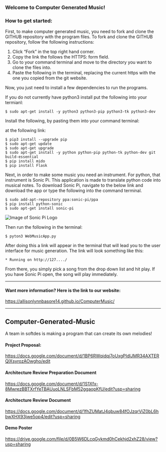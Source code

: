 
### Welcome to Computer Generated Music!

### How to get started:



First, to make computer generated music, you need to fork and clone the GITHUB repository with the program files.
To fork and clone the GITHUB repository, follow the following instructions: 

1) Click “Fork” in the top right hand corner.
2) Copy the link the follows the HTTPS: form field.
3) Go to your command terminal and move to the directory you want to clone the files into.
4) Paste the following in the terminal, replacing the current https with the one you copied from the git website.

Now, you just need to install a few dependencies to run the programs.

If you do not currently have python3 install put the following into your termianl:

```
$ sudo apt-get install -y python3 python3-pip python3-tk python3-dev
```

Install the following, by pasting them into your command terminal:

 at the following link:



```
$ pip3 install --upgrade pip
$ sudo apt-get update
$ sudo apt-get upgrade
$ sudo apt-get install -y python python-pip python-tk python-dev git build-essential
$ pip install mido
$ pip install Flask
```

Next, in order to make some music you need an instrument. For python, that instrument is Sonic Pi. This application is made to translate python code into musical notes. To download Sonic Pi, navigate to the below link and download the app or type the following into the command terminal. 


```
$ sudo add-apt-repository ppa:sonic-pi/ppa
$ pip install python-sonic
$ sudo apt-get install sonic-pi
```

![Image of Sonic Pi Logo](http://sonic-pi.net/images/logo.png)


Then run the following in the terminal:
```
$ pyton3 WebMusicApp.py
```
After doing this a link will appear in the terminal that will lead you to the user interface for music generation. The link will look something like this:
```
* Running on http://127..../
```
From there, you simply pick a song from the drop down list and hit play. If you have Sonic Pi open, the song will play immediately. 
***** 

#### Want more information? Here is the link to our website:
https://allisonlynnbasore14.github.io/ComputerMusic/

***** 


## Computer-Generated-Music
A team in softdes is making a program that can create its own melodies!

#### Project Proposal:
https://docs.google.com/document/d/1BP6RWqidqj7oUxgPIdlJMR34AXTERQlXsyrozAOwgho/edit

#### Architecture Review Preparation Document
https://docs.google.com/document/d/1S1Xfx-8MwrezBBTXrfYeTBAUuoLNLSFbM52ggaopKfU/edit?usp=sharing

#### Architecture Review Document
https://docs.google.com/document/d/1fhZUMatJ4qbuw84fOJzqrViZ0bL6hbwXHX93jwe5op4/edit?usp=sharing

#### Demo Poster
https://drive.google.com/file/d/0B5W6DLcqGykmd0hCekhjd2xhZ28/view?usp=sharing





